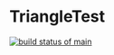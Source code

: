 # TriangleTest
[![build status of main](https://travis-ci.org/gmyshkin/TriangleTest.svg?branch=main)](https://travis-ci.org/gmyshkin/TriangleTest)
